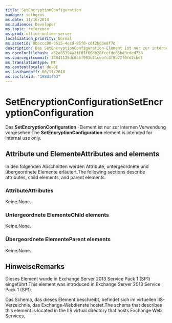 ```yaml
---
title: SetEncryptionConfiguration
manager: sethgros
ms.date: 11/16/2014
ms.audience: Developer
ms.topic: reference
ms.prod: office-online-server
localization_priority: Normal
ms.assetid: 8beccc00-3515-4ecd-85f0-c0f2b03e8f7d
description: Das SetEncryptionConfiguration-Element ist nur zur internen Verwendung vorgesehen.
ms.openlocfilehash: a52a55394a3ff05f66db28fcefde85bd9cded738
ms.sourcegitcommit: 34041125dc8c5f993b21cebfc4f8b72f0fd2cb6f
ms.translationtype: MT
ms.contentlocale: de-DE
ms.lasthandoff: 06/11/2018
ms.locfileid: "19831403"
---
```

# <a name="setencryptionconfiguration"></a><span data-ttu-id="0352c-103">SetEncryptionConfiguration</span><span class="sxs-lookup"><span data-stu-id="0352c-103">SetEncryptionConfiguration</span></span>

<span data-ttu-id="0352c-104">Das **SetEncryptionConfiguration** -Element ist nur zur internen Verwendung vorgesehen.</span><span class="sxs-lookup"><span data-stu-id="0352c-104">The **SetEncryptionConfiguration** element is intended for internal use only.</span></span> 

## <a name="attributes-and-elements"></a><span data-ttu-id="0352c-105">Attribute und Elemente</span><span class="sxs-lookup"><span data-stu-id="0352c-105">Attributes and elements</span></span>

<span data-ttu-id="0352c-106">In den folgenden Abschnitten werden Attribute, untergeordnete und übergeordnete Elemente erläutert.</span><span class="sxs-lookup"><span data-stu-id="0352c-106">The following sections describe attributes, child elements, and parent elements.</span></span>
  
### <a name="attributes"></a><span data-ttu-id="0352c-107">Attribute</span><span class="sxs-lookup"><span data-stu-id="0352c-107">Attributes</span></span>

<span data-ttu-id="0352c-108">Keine.</span><span class="sxs-lookup"><span data-stu-id="0352c-108">None.</span></span>
  
### <a name="child-elements"></a><span data-ttu-id="0352c-109">Untergeordnete Elemente</span><span class="sxs-lookup"><span data-stu-id="0352c-109">Child elements</span></span>

<span data-ttu-id="0352c-110">Keine.</span><span class="sxs-lookup"><span data-stu-id="0352c-110">None.</span></span>
  
### <a name="parent-elements"></a><span data-ttu-id="0352c-111">Übergeordnete Elemente</span><span class="sxs-lookup"><span data-stu-id="0352c-111">Parent elements</span></span>

<span data-ttu-id="0352c-112">Keine.</span><span class="sxs-lookup"><span data-stu-id="0352c-112">None.</span></span>
  
## <a name="remarks"></a><span data-ttu-id="0352c-113">Hinweise</span><span class="sxs-lookup"><span data-stu-id="0352c-113">Remarks</span></span>

<span data-ttu-id="0352c-114">Dieses Element wurde in Exchange Server 2013 Service Pack 1 (SP1) eingeführt.</span><span class="sxs-lookup"><span data-stu-id="0352c-114">This element was introduced in Exchange Server 2013 Service Pack 1 (SP1).</span></span>
  
<span data-ttu-id="0352c-115">Das Schema, das dieses Element beschreibt, befindet sich im virtuellen IIS-Verzeichnis, das Exchange-Webdienste hostet.</span><span class="sxs-lookup"><span data-stu-id="0352c-115">The schema that describes this element is located in the IIS virtual directory that hosts Exchange Web Services.</span></span>
  

